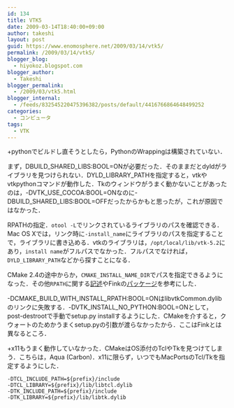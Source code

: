 ```yaml
---
id: 134
title: VTK5
date: 2009-03-14T18:40:00+09:00
author: takeshi
layout: post
guid: https://www.enomosphere.net/2009/03/14/vtk5/
permalink: /2009/03/14/vtk5/
blogger_blog:
  - hiyokoz.blogspot.com
blogger_author:
  - Takeshi
blogger_permalink:
  - /2009/03/vtk5.html
blogger_internal:
  - /feeds/832545220475396382/posts/default/4416766864648499252
categories:
  - コンピュータ
tags:
  - VTK
---
```

+pythonでビルドし直そうとしたら，PythonのWrappingは構築されていない．

まず，DBUILD_SHARED_LIBS:BOOL=ONが必要だった．そのままだとdyldがライブラリを見つけられない．DYLD_LIBRARY_PATHを指定すると，vtkやvtkpythonコマンドが動作した．Tkのウィンドウがうまく動かないことがあったのは，-DVTK_USE_COCOA:BOOL=ONなのに-DBUILD_SHARED_LIBS:BOOL=OFFだったからかもと思ったが，これが原因ではなかった．

RPATHの指定．`otool -L`でリンクされているライブラリのパスを確認できる．Mac OS Xでは，リンク時に`-install_name`にライブラリのパスを指定することで，ライブラリに書き込める．vtkのライブラリは，`/opt/local/lib/vtk-5.2`にあり，`install name`がフルパスでなかった．フルパスでなければ，`DYLD_LIBRARY_PATH`などから探すことになる．

CMake 2.4の途中からか，`CMAKE_INSTALL_NAME_DIR`でパスを指定できるようになった．その他`RPATH`に関する[記述](http://www.vtk.org/Wiki/CMake_RPATH_handling)やFinkの[パッケージ](http://fink.cvs.sourceforge.net/fink/dists/10.4/unstable/main/finkinfo/sci/vtk52.info?view=markup)を参考にした．

-DCMAKE_BUILD_WITH_INSTALL_RPATH:BOOL=ONはlibvtkCommon.dylibのリンクに失敗する．-DVTK_INSTALL_NO_PYTHON:BOOL=ONとして，post-destrootで手動でsetup.py installするようにした．CMakeを介すると，クウォートのためかうまくsetup.pyの引数が渡らなかったから．ここはFinkとは異なるところ．

+x11もうまく動作していなかった．CMakeはOS添付のTclやTkを見つけてしまう．こちらは，Aqua (Carbon)．x11に限らず，いつでもMacPortsのTcl/Tkを指定するようにした．


```
-DTCL_INCLUDE_PATH=${prefix}/include
-DTCL_LIBRARY=${prefix}/lib/libtcl.dylib
-DTK_INCLUDE_PATH=${prefix}/include
-DTK_LIBRARY=${prefix}/lib/libtk.dylib
```